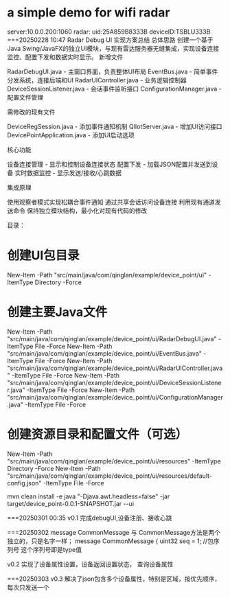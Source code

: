 # a simple demo for wifi radar
server:10.0.0.200:1060 radar: uid:25A859B8333B deviceID:TSBLU333B 
===20250228 10:47
Radar Debug UI 实现方案总结
总体思路
创建一个基于Java Swing/JavaFX的独立UI模块，与现有雷达服务器无缝集成，实现设备连接监控、配置下发和数据实时显示。
新增文件

RadarDebugUI.java - 主窗口界面，负责整体UI布局
EventBus.java - 简单事件分发系统，连接后端和UI
RadarUIController.java - 业务逻辑控制器
DeviceSessionListener.java - 会话事件监听接口
ConfigurationManager.java - 配置文件管理

需修改的现有文件

DeviceRegSession.java - 添加事件通知机制
QlIotServer.java - 增加UI访问接口
DevicePointApplication.java - 添加UI启动选项

核心功能

设备连接管理 - 显示和控制设备连接状态
配置下发 - 加载JSON配置并发送到设备
实时数据监控 - 显示发送/接收/心跳数据

集成原理

使用观察者模式实现松耦合事件通知
通过共享会话访问设备连接
利用现有通道发送命令
保持独立模块结构，最小化对现有代码的修改

目录：
# 创建UI包目录
New-Item -Path "src/main/java/com/qinglan/example/device_point/ui" -ItemType Directory -Force

# 创建主要Java文件
New-Item -Path "src/main/java/com/qinglan/example/device_point/ui/RadarDebugUI.java" -ItemType File -Force
New-Item -Path "src/main/java/com/qinglan/example/device_point/ui/EventBus.java" -ItemType File -Force
New-Item -Path "src/main/java/com/qinglan/example/device_point/ui/RadarUIController.java" -ItemType File -Force
New-Item -Path "src/main/java/com/qinglan/example/device_point/ui/DeviceSessionListener.java" -ItemType File -Force
New-Item -Path "src/main/java/com/qinglan/example/device_point/ui/ConfigurationManager.java" -ItemType File -Force

# 创建资源目录和配置文件（可选）
New-Item -Path "src/main/java/com/qinglan/example/device_point/ui/resources" -ItemType Directory -Force
New-Item -Path "src/main/java/com/qinglan/example/device_point/ui/resources/default-config.json" -ItemType File -Force

mvn clean install -e
java "-Djava.awt.headless=false" -jar target/device_point-0.0.1-SNAPSHOT.jar --ui

===20250301 00:35
v0.1  完成debugUI,设备注册、接收心跳


===20250302
message CommonMessage   与  CommonMessage方法是两个独立的，只是名字一样；
message CommonMessage {
uint32 seq = 1; //包序列号  这个序列号即是type值

v0.2 实现了设备属性设置，设备返回设置状态， 查询设备属性

===20250303
v0.3  解决了json包含多个设备属性，特别是区域，按优先顺序，每次只发送一个


